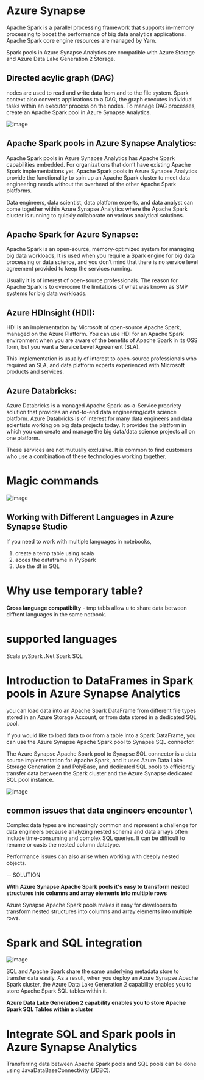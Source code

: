 # Azure Synapse

Apache Spark is a parallel processing framework that supports in-memory processing to boost the performance of big data analytics applications. 
Apache Spark core engine resources are managed by Yarn.

Spark pools in Azure Synapse Analytics are compatible with Azure Storage and Azure Data Lake Generation 2 Storage. 

## Directed acylic graph (DAG)
nodes are used to read and write data from and to the file system. 
Spark context also converts applications to a DAG, the graph executes individual tasks within an executor process on the nodes. To manage DAG processes, create an Apache Spark pool in Azure Synapse Analytics.

![image](https://github.com/user-attachments/assets/e9a480eb-ba99-4388-a81b-94b7e7e78a29)

## Apache Spark pools in Azure Synapse Analytics:
Apache Spark pools in Azure Synapse Analytics has Apache Spark capabilities embedded. For organizations that don’t have existing Apache Spark implementations yet, Apache Spark pools in Azure Synapse Analytics provide the functionality to spin up an Apache Spark cluster to meet data engineering needs without the overhead of the other Apache Spark platforms. 

Data engineers, data scientist, data platform experts, and data analyst can come together within Azure Synapse Analytics where the Apache Spark cluster is running to quickly collaborate on various analytical solutions.

## Apache Spark for Azure Synapse:
Apache Spark is an open-source, memory-optimized system for managing big data workloads, It is used when you require a Spark engine for big data processing or data science, and you don’t mind that there is no service level agreement provided to keep the services running. 

Usually it is of interest of open-source professionals. The reason for Apache Spark is to overcome the limitations of what was known as SMP systems for big data workloads.

## Azure HDInsight (HDI):
HDI is an implementation by Microsoft of open-source Apache Spark, managed on the Azure Platform. You can use HDI for an Apache Spark environment when you are aware of the benefits of Apache Spark in its OSS form, but you want a Service Level Agreement (SLA). 

This implementation is usually of interest to open-source professionals who required an SLA, and data platform experts experienced with Microsoft products and services.

## Azure Databricks:
Azure Databricks is a managed Apache Spark-as-a-Service propriety solution that provides an end-to-end data engineering/data science platform. Azure Databricks is of interest for many data engineers and data scientists working on big data projects today. It provides the platform in which you can create and manage the big data/data science projects all on one platform.

These services are not mutually exclusive. It is common to find customers who use a combination of these technologies working together.


# Magic commands

![image](https://github.com/user-attachments/assets/0ca4c5f0-9034-4f08-b064-9404aa68cb0c)

## Working with Different Languages in Azure Synapse Studio

If you need to work with multiple languages in notebooks,

1. create a temp table using scala
2. acces the dataframe in PySpark
3. Use the df in SQL

# Why use temporary table?

**Cross language compatibilty** - tmp tabls allow u to share data between diffrent languages in the same notbook.

# supported languages

Scala
pySpark
.Net
Spark SQL


# Introduction to DataFrames in Spark pools in Azure Synapse Analytics

you can load data into an Apache Spark DataFrame from different file types stored in an Azure Storage Account, or from data stored in a dedicated SQL pool.

If you would like to load data to or from a table into a Spark DataFrame, you can use the Azure Synapse Apache Spark pool to Synapse SQL connector.

The Azure Synapse Apache Spark pool to Synapse SQL connector is a data source implementation for Apache Spark, and it uses Azure Data Lake Storage Generation 2 and PolyBase, and dedicated SQL pools to efficiently transfer data between the Spark cluster and the Azure Synapse dedicated SQL pool instance.

![image](https://github.com/user-attachments/assets/71486a3d-1983-4629-8bd4-e4a535f25006)


## common issues that data engineers encounter \

Complex data types are increasingly common and represent a challenge for data engineers because analyzing nested schema and data arrays often include time-consuming and complex SQL queries. It can be difficult to rename or casts the nested column datatype.

Performance issues can also arise when working with deeply nested objects. 

-- SOLUTION

**With Azure Synapse Apache Spark pools it's easy to transform nested structures into columns and array elements into multiple rows**

Azure Synapse Apache Spark pools makes it easy for developers to transform nested structures into columns and array elements into multiple rows.

# Spark and SQL integration

![image](https://github.com/user-attachments/assets/e0fe5358-ed7a-47a1-8c5f-7efa11f3bc9f)

SQL and Apache Spark share the same underlying metadata store to transfer data easily. As a result, when you deploy an Azure Synapse Apache Spark cluster, the Azure Data Lake Generation 2 capability enables you to store Apache Spark SQL tables within it.

**Azure Data Lake Generation 2 capability enables you to store Apache Spark SQL Tables within a cluster**


# Integrate SQL and Spark pools in Azure Synapse Analytics

Transferring data between Apache Spark pools and SQL pools can be done using JavaDataBaseConnectivity (JDBC).















